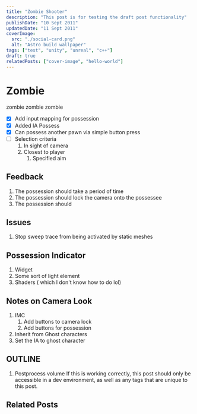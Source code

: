 ```yaml
---
title: "Zombie Shooter"
description: "This post is for testing the draft post functionality"
publishDate: "10 Sept 2011"
updatedDate: "11 Sept 2011"
coverImage:
  src: "./social-card.png"
  alt: "Astro build wallpaper"
tags: ["test", "unity", "unreal", "c++"]
draft: true
relatedPosts: ["cover-image", "hello-world"]
---
```


# Zombie
zombie zombie zombie

- [x] Add input mapping for possession
- [x] Added IA Possess
- [x] Can possess another pawn via simple button press
- [ ] Selection criteria
	1. In sight of camera
	2. Closest to player
		1. Specified aim

## Feedback
1. The possession should take a period of time
2. The possession should lock the camera onto the possessee
3. The possession should 

## Issues
1. Stop sweep trace from being activated by static meshes



## Possession Indicator
1. Widget
2. Some sort of light element
3. Shaders ( which I don't know how to do lol)

## Notes on Camera Look
1. IMC
	1. Add buttons to camera lock
	2. Add buttons for possession
2. Inherit from Ghost characters
3. Set the IA to ghost character

## OUTLINE
1. Postprocess volume
If this is working correctly, this post should only be accessible in a dev environment, as well as any tags that are unique to this post.

## Related Posts